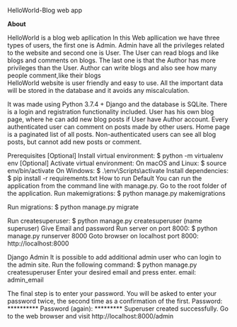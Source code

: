 HelloWorld-Blog web app
       
**About**

HelloWorld is a blog web apllication In this Web apllication we have three types of users, the first one is Admin. Admin have all the privileges related to the website and second one is User.  The User can read blogs and like blogs and comments on blogs. The last one is that the Author has more privileges than the User. Author can write blogs and also see how many people comment,like their blogs  
HelloWorld website is user friendly and easy to use. All the important data will be stored in the database and it avoids any miscalculation.
 
It was made using Python 3.7.4 + Django and the database is SQLite. 
There is a login and registration functionality included.
User has his own blog page, where he can add new blog posts if User have Author account. Every authenticated user can comment on posts made by other users. Home page is a paginated list of all posts. Non-authenticated users can see all blog posts, but cannot add new posts or comment.
 
Prerequisites
[Optional] Install virtual environment:
$ python -m virtualenv env
[Optional] Activate virtual environment:
On macOS and Linux:
$ source env/bin/activate
On Windows:
$ .\env\Scripts\activate
Install dependencies:
$ pip install -r requirements.txt
How to run
Default
You can run the application from the command line with manage.py. Go to the root folder of the application.
Run makemigrations:
$ python manage.py makemigrations
 
Run migrations:
$ python manage.py migrate
 
Run createsuperuser:
$ python manage.py createsuperuser (name superuser)
Give Email and password
Run server on port 8000:
$ python manage.py runserver 8000 
 Goto browser on localhost port 8000:
   http://localhost:8000
 
 
 
 
 
Django Admin
It is possible to add additional admin user who can login to the admin site. Run the following command:
$ python manage.py createsuperuser
Enter your desired email and press enter.
email: admin_email
 
The final step is to enter your password. You will be asked to enter your password twice, the second time as a confirmation of the first.
Password: **********
Password (again): *********
Superuser created successfully.
Go to the web browser and visit http://localhost:8000/admin
 
 
